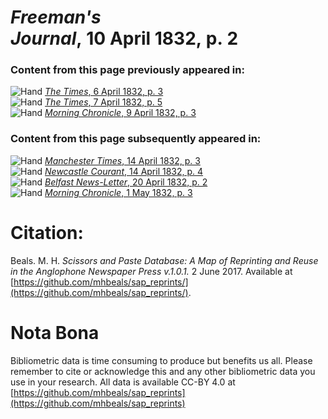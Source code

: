 # *Freeman's Journal*, 10 April 1832, p. 2  
  
### Content from this page previously appeared in:  
![Hand](http://scissorsandpaste.net/wp-content/uploads/2017/06/smallhandpointer.png) [*The Times*, 6 April 1832, p. 3](https://mhbeals.github.io/sap_html/The-Times/The-Times-6-April-1832-p-3)  
![Hand](http://scissorsandpaste.net/wp-content/uploads/2017/06/smallhandpointer.png) [*The Times*, 7 April 1832, p. 5](https://mhbeals.github.io/sap_html/The-Times/The-Times-7-April-1832-p-5)  
![Hand](http://scissorsandpaste.net/wp-content/uploads/2017/06/smallhandpointer.png) [*Morning Chronicle*, 9 April 1832, p. 3](https://mhbeals.github.io/sap_html/Morning-Chronicle/Morning-Chronicle-9-April-1832-p-3)  
  
### Content from this page subsequently appeared in:  
![Hand](http://scissorsandpaste.net/wp-content/uploads/2017/06/smallhandpointer.png) [*Manchester Times*, 14 April 1832, p. 3](https://mhbeals.github.io/sap_html/Manchester-Times/Manchester-Times-14-April-1832-p-3)  
![Hand](http://scissorsandpaste.net/wp-content/uploads/2017/06/smallhandpointer.png) [*Newcastle Courant*, 14 April 1832, p. 4](https://mhbeals.github.io/sap_html/Newcastle-Courant/Newcastle-Courant-14-April-1832-p-4)  
![Hand](http://scissorsandpaste.net/wp-content/uploads/2017/06/smallhandpointer.png) [*Belfast News-Letter*, 20 April 1832, p. 2](https://mhbeals.github.io/sap_html/Belfast-News-Letter/Belfast-News-Letter-20-April-1832-p-2)  
![Hand](http://scissorsandpaste.net/wp-content/uploads/2017/06/smallhandpointer.png) [*Morning Chronicle*, 1 May 1832, p. 3](https://mhbeals.github.io/sap_html/Morning-Chronicle/Morning-Chronicle-1-May-1832-p-3)  


# Citation: 

Beals. M. H. *Scissors and Paste Database: A Map of Reprinting and Reuse in the Anglophone Newspaper Press v.1.0.1.* 2 June 2017. Available at [https://github.com/mhbeals/sap_reprints/](https://github.com/mhbeals/sap_reprints/). 

# Nota Bona

Bibliometric data is time consuming to produce but benefits us all. Please remember to cite or acknowledge this and any other bibliometric data you use in your research. All data is available CC-BY 4.0 at [https://github.com/mhbeals/sap_reprints](https://github.com/mhbeals/sap_reprints)